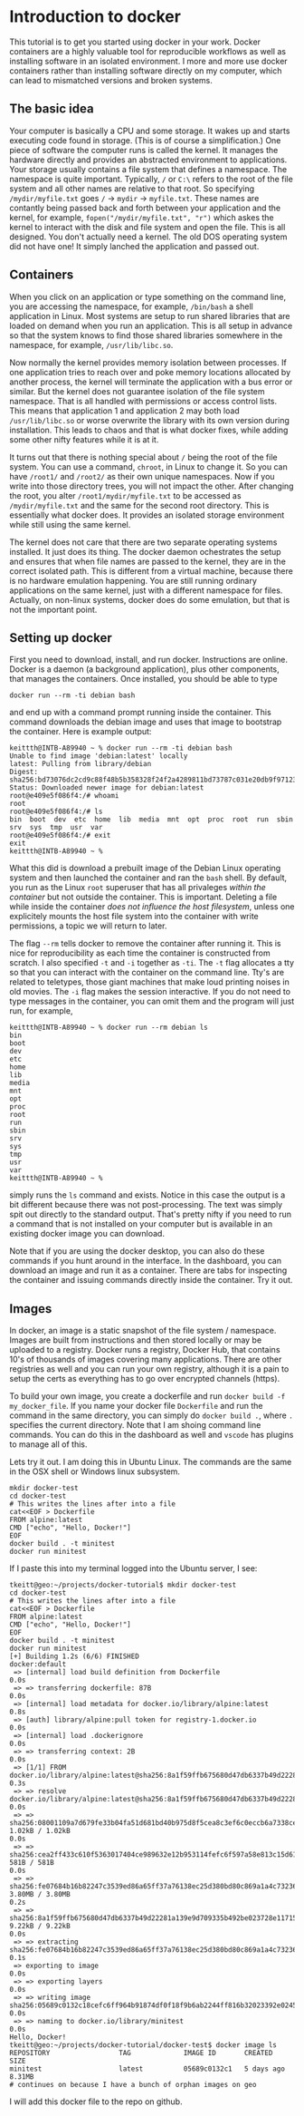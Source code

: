 # Introduction to docker

This tutorial is to get you started using docker in your work. Docker containers are a highly valuable tool for reproducible workflows as well as installing software in an isolated environment. I more and more use docker containers rather than installing software directly on my computer, which can lead to mismatched versions and broken systems.

## The basic idea

Your computer is basically a CPU and some storage. It wakes up and starts executing code found in storage. (This is of course a simplification.) One piece of software the computer runs is called the kernel. It manages the hardware directly and provides an abstracted environment to applications. Your storage usually contains a file system that defines a namespace. The namespace is quite important. Typically, `/` or `C:\` refers to the root of the file system and all other names are relative to that root. So specifying `/mydir/myfile.txt` goes `/` -> `mydir` -> `myfile.txt`. These names are contantly being passed back and forth between your application and the kernel, for example, `fopen("/mydir/myfile.txt", "r")` which askes the kernel to interact with the disk and file system and open the file. This is all designed. You don't actually need a kernel. The old DOS operating system did not have one! It simply lanched the application and passed out.

## Containers

When you click on an application or type something on the command line, you are accessing the namespace, for example, `/bin/bash` a shell application in Linux. Most systems are setup to run shared libraries that are loaded on demand when you run an application. This is all setup in advance so that the system knows to find those shared libraries somewhere in the namespace, for example, `/usr/lib/libc.so`.

Now normally the kernel provides memory isolation between processes. If one application tries to reach over and poke memory locations allocated by another process, the kernel will terminate the application with a bus error or similar. But the kernel does not guarantee isolation of the file system namespace. That is all handled with permissions or access control lists. This means that application 1 and application 2 may both load `/usr/lib/libc.so` or worse overwrite the library with its own version during installation. This leads to chaos and that is what docker fixes, while adding some other nifty features while it is at it.

It turns out that there is nothing special about `/` being the root of the file system. You can use a command, `chroot`, in Linux to change it. So you can have `/root1/` and `/root2/` as their own unique namespaces. Now if you write into those directory trees, you will not impact the other. After changing the root, you alter `/root1/mydir/myfile.txt` to be accessed as `/mydir/myfile.txt` and the same for the second root directory. This is essentially what docker does. It provides an isolated storage environment while still using the same kernel.

The kernel does not care that there are two separate operating systems installed. It just does its thing. The docker daemon ochestrates the setup and ensures that when file names are passed to the kernel, they are in the correct isolated path. This is different from a virtual machine, because there is no hardware emulation happening. You are still running ordinary applications on the same kernel, just with a different namespace for files. Actually, on non-linux systems, docker does do some emulation, but that is not the important point.

## Setting up docker

First you need to download, install, and run docker. Instructions are online. Docker is a daemon (a background application), plus other components, that manages the containers. Once installed, you should be able to type

```
docker run --rm -ti debian bash
```

and end up with a command prompt running inside the container. This command downloads the debian image and uses that image to bootstrap the container. Here is example output:

```
keittth@INTB-A89940 ~ % docker run --rm -ti debian bash
Unable to find image 'debian:latest' locally
latest: Pulling from library/debian
Digest: sha256:bd73076dc2cd9c88f48b5b358328f24f2a4289811bd73787c031e20db9f97123
Status: Downloaded newer image for debian:latest
root@e409e5f086f4:/# whoami
root
root@e409e5f086f4:/# ls
bin  boot  dev	etc  home  lib	media  mnt  opt  proc  root  run  sbin	srv  sys  tmp  usr  var
root@e409e5f086f4:/# exit
exit
keittth@INTB-A89940 ~ %
```

What this did is download a prebuilt image of the Debian Linux operating system and then launched the container and ran the `bash` shell. By default, you run as the Linux `root` superuser that has all privaleges _within the container_ but not outside the container. This is important. Deleting a file while inside the container _does not influence the host filesystem_, unless one explicitely mounts the host file system into the container with write permissions, a topic we will return to later.

The flag `--rm` tells docker to remove the container after running it. This is nice for reproducibility as each time the container is constructed from scratch. I also specified `-t` and `-i` together as `-ti`. The `-t` flag allocates a tty so that you can interact with the container on the command line. Tty's are related to teletypes, those giant machines that make loud printing noises in old movies. The `-i` flag makes the session interactive. If you do not need to type messages in the container, you can omit them and the program will just run, for example,

```
keittth@INTB-A89940 ~ % docker run --rm debian ls
bin
boot
dev
etc
home
lib
media
mnt
opt
proc
root
run
sbin
srv
sys
tmp
usr
var
keittth@INTB-A89940 ~ %
```

simply runs the `ls` command and exists. Notice in this case the output is a bit different because there was not post-processing. The text was simply spit out directly to the standard output. That's pretty nifty if you need to run a command that is not installed on your computer but is available in an existing docker image you can download.

Note that if you are using the docker desktop, you can also do these commands if you hunt around in the interface. In the dashboard, you can download an image and run it as a container. There are tabs for inspecting the container and issuing commands directly inside the container. Try it out.

## Images

In docker, an image is a static snapshot of the file system / namespace. Images are built from instructions and then stored locally or may be uploaded to a registry. Docker runs a registry, Docker Hub, that contains 10's of thousands of images covering many applications. There are other registries as well and you can run your own registry, although it is a pain to setup the certs as everything has to go over encrypted channels (https).

To build your own image, you create a dockerfile and run `docker build -f my_docker_file`. If you name your docker file `Dockerfile` and run the command in the same directory, you can simply do `docker build .`, where `.` specifies the current directory. Note that I am shoing command line commands. You can do this in the dashboard as well and `vscode` has plugins to manage all of this.

Lets try it out. I am doing this in Ubuntu Linux. The commands are the same in the OSX shell or Windows linux subsystem.

```
mkdir docker-test
cd docker-test
# This writes the lines after into a file
cat<<EOF > Dockerfile
FROM alpine:latest
CMD ["echo", "Hello, Docker!"]
EOF
docker build . -t minitest
docker run minitest
```

If I paste this into my terminal logged into the Ubuntu server, I see:

```
tkeitt@geo:~/projects/docker-tutorial$ mkdir docker-test
cd docker-test
# This writes the lines after into a file
cat<<EOF > Dockerfile
FROM alpine:latest
CMD ["echo", "Hello, Docker!"]
EOF
docker build . -t minitest
docker run minitest
[+] Building 1.2s (6/6) FINISHED                                                                                                                 docker:default
 => [internal] load build definition from Dockerfile                                                                                                       0.0s
 => => transferring dockerfile: 87B                                                                                                                        0.0s
 => [internal] load metadata for docker.io/library/alpine:latest                                                                                           0.8s
 => [auth] library/alpine:pull token for registry-1.docker.io                                                                                              0.0s
 => [internal] load .dockerignore                                                                                                                          0.0s
 => => transferring context: 2B                                                                                                                            0.0s
 => [1/1] FROM docker.io/library/alpine:latest@sha256:8a1f59ffb675680d47db6337b49d22281a139e9d709335b492be023728e11715                                     0.3s
 => => resolve docker.io/library/alpine:latest@sha256:8a1f59ffb675680d47db6337b49d22281a139e9d709335b492be023728e11715                                     0.0s
 => => sha256:08001109a7d679fe33b04fa51d681bd40b975d8f5cea8c3ef6c0eccb6a7338ce 1.02kB / 1.02kB                                                             0.0s
 => => sha256:cea2ff433c610f5363017404ce989632e12b953114fefc6f597a58e813c15d61 581B / 581B                                                                 0.0s
 => => sha256:fe07684b16b82247c3539ed86a65ff37a76138ec25d380bd80c869a1a4c73236 3.80MB / 3.80MB                                                             0.2s
 => => sha256:8a1f59ffb675680d47db6337b49d22281a139e9d709335b492be023728e11715 9.22kB / 9.22kB                                                             0.0s
 => => extracting sha256:fe07684b16b82247c3539ed86a65ff37a76138ec25d380bd80c869a1a4c73236                                                                  0.1s
 => exporting to image                                                                                                                                     0.0s
 => => exporting layers                                                                                                                                    0.0s
 => => writing image sha256:05689c0132c18cefc6ff964b91874df0f18f9b6ab2244ff816b32023392e0245                                                               0.0s
 => => naming to docker.io/library/minitest                                                                                                                0.0s
Hello, Docker!
tkeitt@geo:~/projects/docker-tutorial/docker-test$ docker image ls
REPOSITORY                 TAG             IMAGE ID       CREATED         SIZE
minitest                   latest          05689c0132c1   5 days ago      8.31MB
# continues on because I have a bunch of orphan images on geo
```

I will add this docker file to the repo on github. 